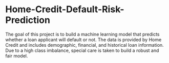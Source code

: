 # Home-Credit-Default-Risk-Prediction
The goal of this project is to build a machine learning model that predicts whether a loan applicant will default or not. The data is provided by Home Credit and includes demographic, financial, and historical loan information. Due to a high class imbalance, special care is taken to build a robust and fair model.
